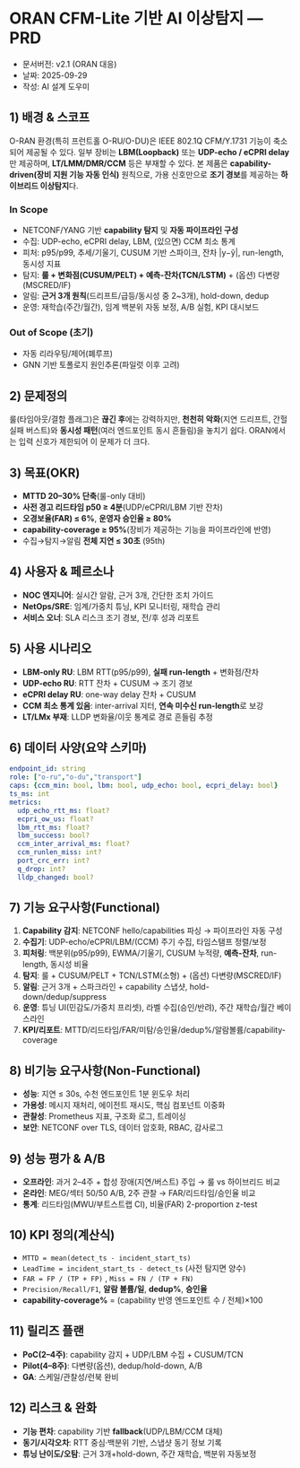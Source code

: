 # ORAN CFM-Lite 기반 AI 이상탐지 — PRD
- 문서버전: v2.1 (ORAN 대응)
- 날짜: 2025-09-29
- 작성: AI 설계 도우미


## 1) 배경 & 스코프
O-RAN 환경(특히 프런트홀 O-RU/O-DU)은 IEEE 802.1Q CFM/Y.1731 기능이 축소되어 제공될 수 있다. 
일부 장비는 **LBM(Loopback)** 또는 **UDP-echo / eCPRI delay**만 제공하며, **LT/LMM/DMR/CCM** 등은 부재할 수 있다.
본 제품은 **capability-driven(장비 지원 기능 자동 인식)** 원칙으로, 가용 신호만으로 **조기 경보**를 제공하는 **하이브리드 이상탐지**다.

### In Scope
- NETCONF/YANG 기반 **capability 탐지** 및 **자동 파이프라인 구성**
- 수집: UDP-echo, eCPRI delay, LBM, (있으면) CCM 최소 통계
- 피처: p95/p99, 추세/기울기, CUSUM 기반 스파이크, 잔차 |y−ŷ|, run-length, 동시성 지표
- 탐지: **룰 + 변화점(CUSUM/PELT) + 예측-잔차(TCN/LSTM)** + (옵션) 다변량(MSCRED/IF)
- 알림: **근거 3개 원칙**(드리프트/급등/동시성 중 2~3개), hold-down, dedup
- 운영: 재학습(주간/월간), 임계 백분위 자동 보정, A/B 실험, KPI 대시보드

### Out of Scope (초기)
- 자동 리라우팅/제어(폐루프)
- GNN 기반 토폴로지 원인추론(파일럿 이후 고려)

## 2) 문제정의
룰(타임아웃/결함 플래그)은 **끊긴 후**에는 강력하지만, **천천히 악화**(지연 드리프트, 간헐 실패 버스트)와
**동시성 패턴**(여러 엔드포인트 동시 흔들림)을 놓치기 쉽다. ORAN에서는 입력 신호가 제한되어 이 문제가 더 크다.

## 3) 목표(OKR)
- **MTTD 20–30% 단축**(룰-only 대비)
- **사전 경고 리드타임 p50 ≥ 4분**(UDP/eCPRI/LBM 기반 잔차)
- **오경보율(FAR) ≤ 6%**, **운영자 승인율 ≥ 80%**
- **capability-coverage ≥ 95%**(장비가 제공하는 기능을 파이프라인에 반영)
- 수집→탐지→알림 **전체 지연 ≤ 30초** (95th)

## 4) 사용자 & 페르소나
- **NOC 엔지니어**: 실시간 알람, 근거 3개, 간단한 조치 가이드
- **NetOps/SRE**: 임계/가중치 튜닝, KPI 모니터링, 재학습 관리
- **서비스 오너**: SLA 리스크 조기 경보, 전/후 성과 리포트

## 5) 사용 시나리오
- **LBM-only RU**: LBM RTT(p95/p99), **실패 run-length** + 변화점/잔차
- **UDP-echo RU**: RTT 잔차 + CUSUM → 조기 경보
- **eCPRI delay RU**: one-way delay 잔차 + CUSUM
- **CCM 최소 통계 있음**: inter-arrival 지터, **연속 미수신 run-length**로 보강
- **LT/LMx 부재**: LLDP 변화율/이웃 통계로 경로 흔들림 추정

## 6) 데이터 사양(요약 스키마)
```yaml
endpoint_id: string
role: ["o-ru","o-du","transport"]
caps: {ccm_min: bool, lbm: bool, udp_echo: bool, ecpri_delay: bool}
ts_ms: int
metrics:
  udp_echo_rtt_ms: float?
  ecpri_ow_us: float?
  lbm_rtt_ms: float?
  lbm_success: bool?
  ccm_inter_arrival_ms: float?
  ccm_runlen_miss: int?
  port_crc_err: int?
  q_drop: int?
  lldp_changed: bool?
```

## 7) 기능 요구사항(Functional)
1. **Capability 감지**: NETCONF hello/capabilities 파싱 → 파이프라인 자동 구성  
2. **수집기**: UDP-echo/eCPRI/LBM/(CCM) 주기 수집, 타임스탬프 정렬/보정  
3. **피처링**: 백분위(p95/p99), EWMA/기울기, CUSUM 누적량, **예측-잔차**, run-length, 동시성 비율  
4. **탐지**: 룰 + CUSUM/PELT + TCN/LSTM(소형) + (옵션) 다변량(MSCRED/IF)  
5. **알림**: 근거 3개 + 스파크라인 + capability 스냅샷, hold-down/dedup/suppress  
6. **운영**: 튜닝 UI(민감도/가중치 프리셋), 라벨 수집(승인/반려), 주간 재학습/월간 베이스라인  
7. **KPI/리포트**: MTTD/리드타임/FAR/미탐/승인율/dedup%/알람볼륨/capability-coverage

## 8) 비기능 요구사항(Non-Functional)
- **성능**: 지연 ≤ 30s, 수천 엔드포인트 1분 윈도우 처리
- **가용성**: 메시지 재처리, 에이전트 재시도, 핵심 컴포넌트 이중화
- **관찰성**: Prometheus 지표, 구조화 로그, 트레이싱
- **보안**: NETCONF over TLS, 데이터 암호화, RBAC, 감사로그

## 9) 성능 평가 & A/B
- **오프라인**: 과거 2–4주 + 합성 장애(지연/버스트) 주입 → 룰 vs 하이브리드 비교
- **온라인**: MEG/섹터 50/50 A/B, 2주 관찰 → FAR/리드타임/승인율 비교
- **통계**: 리드타임(MWU/부트스트랩 CI), 비율(FAR) 2-proportion z-test

## 10) KPI 정의(계산식)
- `MTTD = mean(detect_ts - incident_start_ts)`  
- `LeadTime = incident_start_ts - detect_ts` (사전 탐지면 양수)  
- `FAR = FP / (TP + FP)` , `Miss = FN / (TP + FN)`  
- `Precision/Recall/F1`, **알람 볼륨/일**, **dedup%**, **승인율**  
- **capability-coverage%** = (capability 반영 엔드포인트 수 / 전체)×100

## 11) 릴리즈 플랜
- **PoC(2–4주)**: capability 감지 + UDP/LBM 수집 + CUSUM/TCN  
- **Pilot(4–8주)**: 다변량(옵션), dedup/hold-down, A/B  
- **GA**: 스케일/관찰성/런북 완비

## 12) 리스크 & 완화
- **기능 편차**: capability 기반 **fallback**(UDP/LBM/CCM 대체)  
- **동기/시각오차**: RTT 중심·백분위 기반, 스냅샷 동기 정보 기록  
- **튜닝 난이도/오탐**: 근거 3개+hold-down, 주간 재학습, 백분위 자동보정
